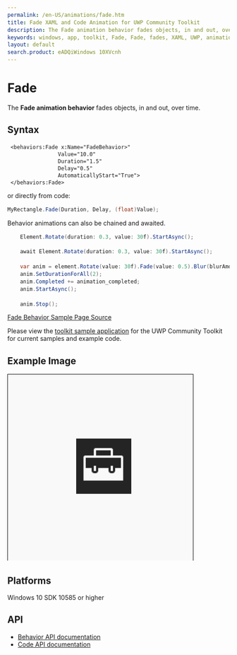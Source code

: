 ```yaml
---
permalink: /en-US/animations/fade.htm
title: Fade XAML and Code Animation for UWP Community Toolkit
description: The Fade animation behavior fades objects, in and out, over time 
keywords: windows, app, toolkit, Fade, Fade, fades, XAML, UWP, animation behavior
layout: default
search.product: eADQiWindows 10XVcnh
---
```


# Fade
The **Fade animation behavior** fades objects, in and out, over time.

## Syntax
```xaml
 <behaviors:Fade x:Name="FadeBehavior>" 
				Value="10.0" 
				Duration="1.5" 
				Delay="0.5" 
				AutomaticallyStart="True">
 </behaviors:Fade>
```

or directly from code:

```C#
MyRectangle.Fade(Duration, Delay, (float)Value);
```

Behavior animations can also be chained and awaited.

```C#
    Element.Rotate(duration: 0.3, value: 30f).StartAsync();

    await Element.Rotate(duration: 0.3, value: 30f).StartAsync();

    var anim = element.Rotate(value: 30f).Fade(value: 0.5).Blur(blurAmount:5);
    anim.SetDurationForAll(2);
    anim.Completed += animation_completed;
    anim.StartAsync();

    anim.Stop();
```

[Fade Behavior Sample Page Source](https://github.com/Microsoft/UWPCommunityToolkit/tree/master/Microsoft.Toolkit.Uwp.SampleApp/SamplePages/Fade)

Please view the [toolkit sample application](https://github.com/Microsoft/UWPCommunityToolkit/tree/master/Microsoft.Toolkit.Uwp.SampleApp) for the UWP Community Toolkit for current samples and example code.
 
## Example Image
![Fade Behavior animation](/resources/images/Animations-Fade.gif "Fade Behavior")

## Platforms

Windows 10 SDK 10585 or higher

## API

* [Behavior API documentation](../api/Microsoft_Toolkit_Uwp_UI_Animations_Behaviors_Fade.htm)
* [Code API documentation](../api/Microsoft_Toolkit_Uwp_UI_Animations_Composition.htm#fadewindowsuixamluielement-associatedobjectsystemdouble-durationsystemdouble-delaysystemsingle-value)

